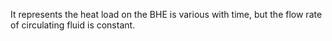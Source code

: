 It represents the heat load on the BHE is various with time, but the flow rate of circulating fluid is constant.
